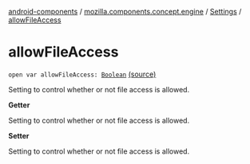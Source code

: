 [android-components](../../index.md) / [mozilla.components.concept.engine](../index.md) / [Settings](index.md) / [allowFileAccess](./allow-file-access.md)

# allowFileAccess

`open var allowFileAccess: `[`Boolean`](https://kotlinlang.org/api/latest/jvm/stdlib/kotlin/-boolean/index.html) [(source)](https://github.com/mozilla-mobile/android-components/blob/master/components/concept/engine/src/main/java/mozilla/components/concept/engine/Settings.kt#L77)

Setting to control whether or not file access is allowed.

**Getter**

Setting to control whether or not file access is allowed.

**Setter**

Setting to control whether or not file access is allowed.

